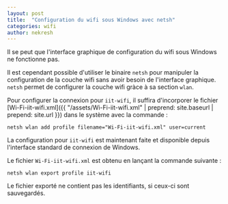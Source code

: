 ```yaml
---
layout: post
title:  "Configuration du wifi sous Windows avec netsh"
categories: wifi
author: nekresh
---
```


Il se peut que l'interface graphique de configuration du wifi sous Windows ne fonctionne pas.

Il est cependant possible d'utiliser le binaire `netsh` pour manipuler la configuration de la couche wifi sans avoir besoin de l'interface graphique.
`netsh` permet de configurer la couche wifi gràce à sa section `wlan`.

Pour configurer la connexion pour `iit-wifi`, il suffira d'incorporer le fichier [Wi-Fi-iit-wifi.xml]({{ "/assets/Wi-Fi-iit-wifi.xml" | preprend: site.baseurl | prepend: site.url }}) dans le système avec la commande :

    netsh wlan add profile filename="Wi-Fi-iit-wifi.xml" user=current
    
La configuration pour `iit-wifi` est maintenant faite et disponible depuis l'interface standard de connexion de Windows.
    
Le fichier `Wi-Fi-iit-wifi.xml` est obtenu en lançant la commande suivante :

    netsh wlan export profile iit-wifi
    
Le fichier exporté ne contient pas les identifiants, si ceux-ci sont sauvegardés.
